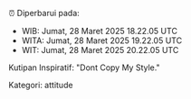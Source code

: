 ⏰ Diperbarui pada:
- WIB: Jumat, 28 Maret 2025 18.22.05 UTC
- WITA: Jumat, 28 Maret 2025 19.22.05 UTC
- WIT: Jumat, 28 Maret 2025 20.22.05 UTC

Kutipan Inspiratif:
"Dont Copy My Style."


Kategori: attitude

